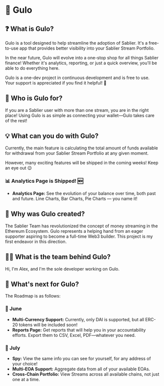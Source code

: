 # 🌟 Gulo

## ❓ What is Gulo?

Gulo is a tool designed to help streamline the adoption of Sablier. It's a free-to-use app that provides better visibility into your Sablier Stream Portfolio.

In the near future, Gulo will evolve into a one-stop shop for all things Sablier finance! Whether it's analytics, reporting, or just a quick overview, you'll be able to do everything here.

Gulo is a one-dev project in continuous development and is free to use. Your support is appreciated if you find it helpful! 🫡

## 👥 Who is Gulo for?

If you are a Sablier user with more than one stream, you are in the right place! Using Gulo is as simple as connecting your wallet—Gulo takes care of the rest!

## 💡 What can you do with Gulo?

Currently, the main feature is calculating the total amount of funds available for withdrawal from your Sablier Stream Portfolio at any given moment.

However, many exciting features will be shipped in the coming weeks! Keep an eye out 😉

### 📊 Analytics Page is Shipped! 🆕

-   **Analytics Page:** See the evolution of your balance over time, both past and future. Line Charts, Bar Charts, Pie Charts — you name it!

## 🌱 Why was Gulo created?

The Sablier Team has revolutionized the concept of money streaming in the Ethereum Ecosystem. Gulo represents a helping hand from an eager supporter aspiring to become a full-time Web3 builder. This project is my first endeavor in this direction.

## 👨‍💻 What is the team behind Gulo?

Hi, I'm Alex, and I'm the sole developer working on Gulo.

## 🔮 What's next for Gulo?

The Roadmap is as follows:

### 📅 June

-   **Multi-Currency Support:** Currently, only DAI is supported, but all ERC-20 tokens will be included soon!
-   **Reports Page:** Get reports that will help you in your accountability efforts. Export them to CSV, Excel, PDF—whatever you need.

### 📅 July

-   **Spy:** View the same info you can see for yourself, for any address of your choice!
-   **Multi-EOA Support:** Aggregate data from all of your available EOAs.
-   **Cross-Chain Portfolio:** View Streams across all available chains, not just one at a time.
